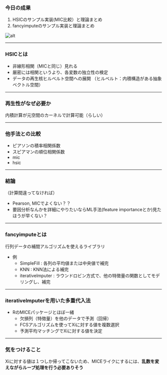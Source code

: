 ### 今日の成果

1. HSICのサンプル実装(MIC比較）と理論まとめ
2. fancyimputeのサンプル実装と理論まとめ

![alt](http://norimune.net/wp/wp-content/uploads/2014/03/fiml3.jpg)

---
### HSICとは

- 非線形相関（MICと同じ）見れる
- 厳密には相関というより、各変数の独立性の検定
- データの再生核ヒルベルト空間への展開
（ヒルベルト：内積構造がある抽象ベクトル空間）

---
### 再生性がなぜ必要か

内積計算が元空間のカーネルで計算可能（らしい）


---

### 他手法との比較

- ピアソンの積率相関係数
- スピアマンの順位相関係数
- mic
- hsic

---

### 結論


（計算間違ってなければ）

- Pearson, MICでよくない？？
- 要因分析なんかを詳細にやりたいならML手法(feature importanceとか)見たほうが早くない？


---

### fancyimputeとは

行列データの補間アルゴリズムを使えるライブラリ

- 例
	- SimpleFill : 各列の平均値または中央値で補完
	- KNN : KNN法による補完
	- iterativelmputer : ラウンドロビン方式で、他の特徴量の関数としてモデリングし、補完

---

### iterativelmputerを用いた多重代入法

- RのMICEパッケージとほぼ一緒
	- 欠損列（特徴量）を他のデータで予測（回帰）
	- FCSアルゴリズムを使ってXiに対する値を複数選択
	- 予測平均マッチングでXiに対する値を決定

---

### 気をつけること

Xiに対する値は１つしか帰ってこないため、MICEライクにするには、**乱数を変えながらループ処理を行う必要ありそう**
